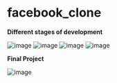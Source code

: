 # facebook_clone
**Different stages of development**

![image](https://github.com/upadhyayravi023/facebook_clone/assets/158585103/aeb62124-a59c-418b-86a9-dff070249f68)
![image](https://github.com/upadhyayravi023/facebook_clone/assets/158585103/d7f0a11a-9ce8-40f1-b503-2a04bcaba2cf)
![image](https://github.com/upadhyayravi023/facebook_clone/assets/158585103/5c82f648-0628-4e2a-a392-32b8e5dc1cfb)
![image](https://github.com/upadhyayravi023/facebook_clone/assets/158585103/643bbb16-5dc0-4f28-b980-e6f867c33ac2)

**Final Project**


![image](https://github.com/upadhyayravi023/facebook_clone/assets/158585103/fb121bf0-b27b-43aa-9880-67277e23c520)





